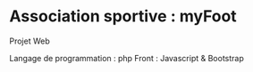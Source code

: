 # Association sportive : myFoot

Projet Web

Langage de programmation : php
Front : Javascript & Bootstrap

